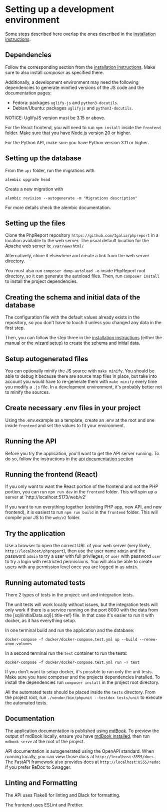 # Setting up a development environment

Some steps described here overlap the ones described in the
[installation instructions](../admin/installation.md).

## Dependencies

Follow the corresponding section from the [installation
instructions](../admin/installation.md). Make sure to also install
_composer_ as specified there.

Additionally, a development environment may need the following
dependencies to generate minified versions of the JS code and the
documentation pages:

- Fedora: packages `uglify-js` and `python3-docutils`.
- Debian/Ubuntu: packages `uglifyjs` and `python3-docutils`.

NOTICE: UglifyJS version must be 3.15 or above.

For the React frontend, you will need to run `npm install` inside the `frontend` folder. Make sure that you have Node.js version 20 or higher.

For the Python API, make sure you have Python version 3.11 or higher.

## Setting up the database

From the `api` folder, run the migrations with

```
alembic upgrade head
```

Create a new migration with

```
alembic revision --autogenerate -m "Migrations description"
```

For more details check the alembic documentation.

## Setting up the files

Clone the PhpReport repository `https://github.com/Igalia/phpreport` in
a location available to the web server. The usual default location for
the Apache web server is: `/var/www/html/`

Alternatively, clone it elsewhere and create a link from the web server
directory.

You must also run `composer dump-autoload -o` inside PhpReport root
directory, so it can generate the autoload files. Then, run
`composer install` to install the project dependencies.

## Creating the schema and initial data of the database

The configuration file with the default values already exists in the
repository, so you don't have to touch it unless you changed any data
in the first step.

Then, you can follow the step three in the [installation
instructions](../admin/installation.md) (either the manual or the
wizard setup) to create the schema and initial data.

## Setup autogenerated files

You can optionally minify the JS source with `make minify`. You should
be able to debug it because there are source map files in place, but
take into account you would have to re-generate them with `make minify`
every time you modify a `.js` file. In a development environment, it's
probably better not to minify the sources.

## Create necessary .env files in your project

Using the .env.example as a template, create an .env at the root and one inside `frontend` and set the values to fit your environment.

## Running the API

Before you try the application, you'll want to get the API server running. To do so, follow the instructions in the [api documentation section](api.md)

## Running the frontend (React)

If you only want to want the React portion of the frontend and not the PHP portion, you can run `npm run dev` in the `frontend` folder. This will spin up a server at `http://localhost:5173/web/v2'

If you want to run everything together (exisiting PHP app, new API, and new frontend), it is easiest to run `npm run build` in the `frontend` folder. This will compile your JS to the `web/v2` folder.

## Try the application

Use a browser to open the correct URL of your web server (very likely,
`http://localhost/phpreport`), then use the user name `admin` and the
password `admin` to try a user with full privileges, or `user` with
password `user` to try a login with restricted permissions. You will
also be able to create users with any permission level once you are
logged in as `admin`.

## Running automated tests

There 2 types of tests in the project: unit and integration tests.

The unit tests will work locally without issues, but the integration
tests will only work if there is a service running on the port 8000 with
the data from the [sql/initialData.sql]{.title-ref} file. In that case
it's easier to run it with docker, as it has everything setup.

In one terminal build and run the application and the database:

`docker-compose -f docker/docker-compose.test.yml up --build --renew-anon-volumes`

In a second terminal run the `test` container to run the tests:

`docker-compose -f docker/docker-compose.test.yml run -T test`

If you don't want to setup docker, it's possible to run only the unit
tests. Make sure you have composer and the projects dependencies
installed. To install the dependencies run `composer install` in the
project root directory.

All the automated tests should be placed inside the `tests` directory.
From the project root, run `./vendor/bin/phpunit --testdox tests/unit`
to execute the automated tests.

## Documentation

The application documentation is published using [mdBook](https://github.com/rust-lang/mdBook). To preview the output of mdBook locally, ensure you have [mdBook installed](https://rust-lang.github.io/mdBook/guide/installation.html), then run `mdbook serve` at the root of the project.

API documentation is autogenerated using the OpenAPI standard. When running locally, you can view those docs at `http://localhost:8555/docs`. The FastAPI framework also provides docs at `http://localhost:8555/redoc` if you prefer ReDoc to Swagger.

## Linting and Formatting

The API uses Flake8 for linting and Black for formatting.

The frontend uses ESLint and Prettier.

